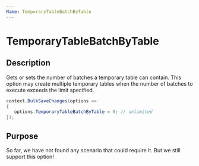 ```yaml
---
Name: TemporaryTableBatchByTable
---
```


# TemporaryTableBatchByTable

## Description

Gets or sets the number of batches a temporary table can contain. This option may create multiple temporary tables when the number of batches to execute exceeds the limit specified.


```csharp
context.BulkSaveChanges(options =>
{
   options.TemporaryTableBatchByTable = 0; // unlimited
});
```

## Purpose
So far, we have not found any scenario that could require it. But we still support this option!
